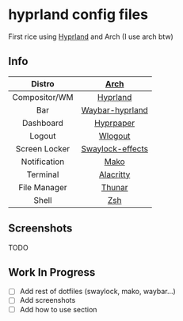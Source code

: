 # hyprland config files

First rice using [Hyprland](https://github.com/hyprwm/Hyprland) and Arch (I use arch btw)

## Info

|Distro|[Arch](https://archlinux.org/)|
|:---:|:---:|
|Compositor/WM|[Hyprland](https://github.com/hyprwm/Hyprland)|
|Bar|[Waybar-hyprland](https://aur.archlinux.org/packages/waybar-hyprland-git)|
|Dashboard|[Hyprpaper](https://github.com/hyprwm/hyprpaper)|
|Logout| [Wlogout](https://github.com/ArtsyMacaw/wlogout)|
|Screen Locker| [Swaylock-effects](https://github.com/mortie/swaylock-effects)|
|Notification| [Mako](https://github.com/emersion/mako)|
|Terminal|[Alacritty](https://github.com/alacritty/alacritty)|
|File Manager|[Thunar](https://archlinux.org/packages/extra/x86_64/thunar/)|
|Shell|[Zsh](https://archlinux.org/packages/extra/x86_64/zsh/)|

## Screenshots
TODO

## Work In Progress

- [ ] Add rest of dotfiles (swaylock, mako, waybar...)
- [ ] Add screenshots
- [ ] Add how to use section
